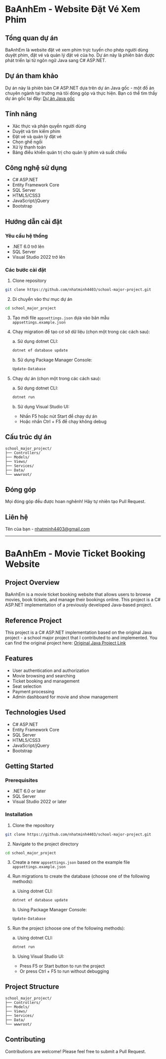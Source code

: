 # BaAnhEm - Website Đặt Vé Xem Phim

## Tổng quan dự án
BaAnhEm là website đặt vé xem phim trực tuyến cho phép người dùng duyệt phim, đặt vé và quản lý đặt vé của họ. Dự án này là phiên bản được phát triển lại từ ngôn ngữ Java sang C# ASP.NET.

## Dự án tham khảo
Dự án này là phiên bản C# ASP.NET dựa trên dự án Java gốc - một đồ án chuyên ngành tại trường mà tôi đóng góp và thực hiện. Bạn có thể tìm thấy dự án gốc tại đây:
[Dự án Java gốc](https://github.com/baobui166/Ba-Anh-Em-Movies)

## Tính năng
- Xác thực và phân quyền người dùng
- Duyệt và tìm kiếm phim
- Đặt vé và quản lý đặt vé
- Chọn ghế ngồi
- Xử lý thanh toán
- Bảng điều khiển quản trị cho quản lý phim và suất chiếu

## Công nghệ sử dụng
- C# ASP.NET
- Entity Framework Core
- SQL Server
- HTML5/CSS3
- JavaScript/jQuery
- Bootstrap

## Hướng dẫn cài đặt

### Yêu cầu hệ thống
- .NET 6.0 trở lên
- SQL Server
- Visual Studio 2022 trở lên

### Các bước cài đặt
1. Clone repository
```bash
git clone https://github.com/nhatminh4403/school-major-project.git
```

2. Di chuyển vào thư mục dự án
```bash
cd school_major_project
```

3. Tạo mới file `appsettings.json` dựa vào bản mẫu `appsettings.example.json`

4. Chạy migration để tạo cơ sở dữ liệu (chọn một trong các cách sau):

   a. Sử dụng dotnet CLI:
   ```bash
   dotnet ef database update
   ```

   b. Sử dụng Package Manager Console:
   ```powershell
   Update-Database
   ```

5. Chạy dự án (chọn một trong các cách sau):

   a. Sử dụng dotnet CLI:
   ```bash
   dotnet run
   ```

   b. Sử dụng Visual Studio UI:
   - Nhấn F5 hoặc nút Start để chạy dự án
   - Hoặc nhấn Ctrl + F5 để chạy không debug

## Cấu trúc dự án
```
school_major_project/
├── Controllers/
├── Models/
├── Views/
├── Services/
├── Data/
└── wwwroot/
```

## Đóng góp
Mọi đóng góp đều được hoan nghênh! Hãy tự nhiên tạo Pull Request.

## Liên hệ
Tên của bạn - nhatminh4403@gmail.com

---

# BaAnhEm - Movie Ticket Booking Website

## Project Overview
BaAnhEm is a movie ticket booking website that allows users to browse movies, book tickets, and manage their bookings online. This project is a C# ASP.NET implementation of a previously developed Java-based project.

## Reference Project
This project is a C# ASP.NET implementation based on the original Java project - a school major project that I contributed to and implemented. You can find the original project here:
[Original Java Project Link](https://github.com/baobui166/Ba-Anh-Em-Movies)

## Features
- User authentication and authorization
- Movie browsing and searching
- Ticket booking and management
- Seat selection
- Payment processing
- Admin dashboard for movie and show management

## Technologies Used
- C# ASP.NET
- Entity Framework Core
- SQL Server
- HTML5/CSS3
- JavaScript/jQuery
- Bootstrap

## Getting Started

### Prerequisites
- .NET 6.0 or later
- SQL Server
- Visual Studio 2022 or later

### Installation
1. Clone the repository
```bash
git clone https://github.com/nhatminh4403/school-major-project.git
```

2. Navigate to the project directory
```bash
cd school_major_project
```

3. Create a new `appsettings.json` based on the example file `appsettings.example.json`

4. Run migrations to create the database (choose one of the following methods):

   a. Using dotnet CLI:
   ```bash
   dotnet ef database update
   ```

   b. Using Package Manager Console:
   ```powershell
   Update-Database
   ```

5. Run the project (choose one of the following methods):

   a. Using dotnet CLI:
   ```bash
   dotnet run
   ```

   b. Using Visual Studio UI:
   - Press F5 or Start button to run the project
   - Or press Ctrl + F5 to run without debugging

## Project Structure
```
school_major_project/
├── Controllers/
├── Models/
├── Views/
├── Services/
├── Data/
└── wwwroot/
```

## Contributing
Contributions are welcome! Please feel free to submit a Pull Request.
